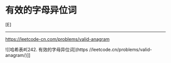 # 有效的字母异位词
[E]


---

https://leetcode-cn.com/problems/valid-anagram

![[哈希表#[242. 有效的字母异位词](https //leetcode.cn/problems/valid-anagram/)]]